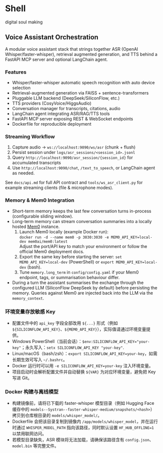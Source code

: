# Shell

digital soul making

## Voice Assistant Orchestration

A modular voice assistant stack that strings together ASR (OpenAI Whisper/faster-whisper), retrieval augmented generation, and TTS behind a FastAPI MCP server and optional LangChain agent.

### Features
- Whisper/faster-whisper automatic speech recognition with auto device selection
- Retrieval-augmented generation via FAISS + sentence-transformers
- Pluggable LLM backend (DeepSeek/SiliconFlow, etc.)
- TTS providers (CosyVoice/HiggsAudio)
- Conversation manager for transcripts, citations, audio
- LangChain agent integrating ASR/RAG/TTS tools
- FastAPI MCP server exposing REST & WebSocket endpoints
- Dockerfile for reproducible deployment

### Streaming Workflow
1. Capture audio -> `ws://localhost:9090/ws/asr` (chunk + flush)
2. Persist session under `logs/asr_sessions/<session_id>.jsonl`
3. Query `http://localhost:9090/asr_session/{session_id}` for accumulated transcripts
4. Use `http://localhost:9090/chat`, `/text_to_speech`, or LangChain agent as needed.

See `docs/api.md` for full API contract and `tools/ws_asr_client.py` for example streaming clients (file & microphone modes).

### Memory & Mem0 Integration
- Short-term memory keeps the last few conversation turns in-process (configurable sliding window).
- Long-term memory can stream conversation summaries into a locally hosted [Mem0](https://github.com/mem0ai/mem0) instance.  
  1. Launch Mem0 locally (example Docker run):  
     `docker run -d --name mem0 -p 3030:3030 -e MEM0_API_KEY=local-dev mem0ai/mem0:latest`  
     Adjust the port/API key to match your environment or follow the official Mem0 deployment docs.
  2. Export the same key before starting the server: `set MEM0_API_KEY=local-dev` (PowerShell) or `export MEM0_API_KEY=local-dev` (bash).
  3. Tune `memory.long_term` in `config/config.yaml` if your Mem0 endpoint, tags, or summarisation behaviour differ.
- During a turn the assistant summarises the exchange through the configured LLM (SiliconFlow DeepSeek by default) before persisting the memory. Queries against Mem0 are injected back into the LLM via the `memory_context`.

### 环境变量存放敏感 Key
- 配置文件中的 `api_key` 字段全部改用 `${...}` 形式（例如 `${SILICONFLOW_API_KEY}`、`${MEM0_API_KEY}`），实际值请通过环境变量提供。
- Windows PowerShell（当前会话）：`$env:SILICONFLOW_API_KEY="your-key"`；永久写入：`setx SILICONFLOW_API_KEY "your-key"`.
- Linux/macOS（bash/zsh）：`export SILICONFLOW_API_KEY=your-key`，如需长期生效可写入 `~/.bashrc`。
- Docker 运行时可以用 `-e SILICONFLOW_API_KEY=your-key` 注入环境变量。
- 项目启动时会解析配置文件并自动替换 `${VAR}` 为对应环境变量，避免把 Key 写进 Git。

### Docker 构建与离线模型
- 构建镜像前，请将已下载的 faster-whisper 模型目录（例如 Hugging Face 缓存中的 `models--Systran--faster-whisper-medium/snapshots/<hash>`）拷贝到仓库根目录的 `models/whisper_model/`。
- Dockerfile 会把该目录复制到镜像内 `/app/models/whisper_model`，并在运行时通过 `WHISPER_MODEL_PATH` 指向该路径，同时默认设置 `HF_HUB_OFFLINE=1` 以禁用联网访问。
- 若模型目录缺失，ASR 模块将无法加载，请确保该路径含有 `config.json`、`model.bin` 等完整文件。
